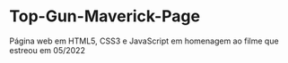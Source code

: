 # Top-Gun-Maverick-Page
Página web em HTML5, CSS3 e JavaScript em homenagem ao filme que estreou em 05/2022
